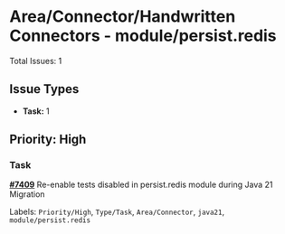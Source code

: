 # Area/Connector/Handwritten Connectors - module/persist.redis

Total Issues: 1

## Issue Types

- **Task:** 1

## Priority: High

### Task

**[#7409](https://github.com/ballerina-platform/ballerina-library/issues/7409)** Re-enable tests disabled in persist.redis module during Java 21 Migration

Labels: `Priority/High`, `Type/Task`, `Area/Connector`, `java21`, `module/persist.redis`


